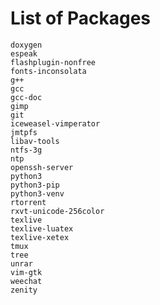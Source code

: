 List of Packages
================

    doxygen
    espeak
    flashplugin-nonfree
    fonts-inconsolata
    g++
    gcc
    gcc-doc
    gimp
    git
    iceweasel-vimperator
    jmtpfs
    libav-tools
    ntfs-3g
    ntp
    openssh-server
    python3
    python3-pip
    python3-venv
    rtorrent
    rxvt-unicode-256color
    texlive
    texlive-luatex
    texlive-xetex
    tmux
    tree
    unrar
    vim-gtk
    weechat
    zenity
